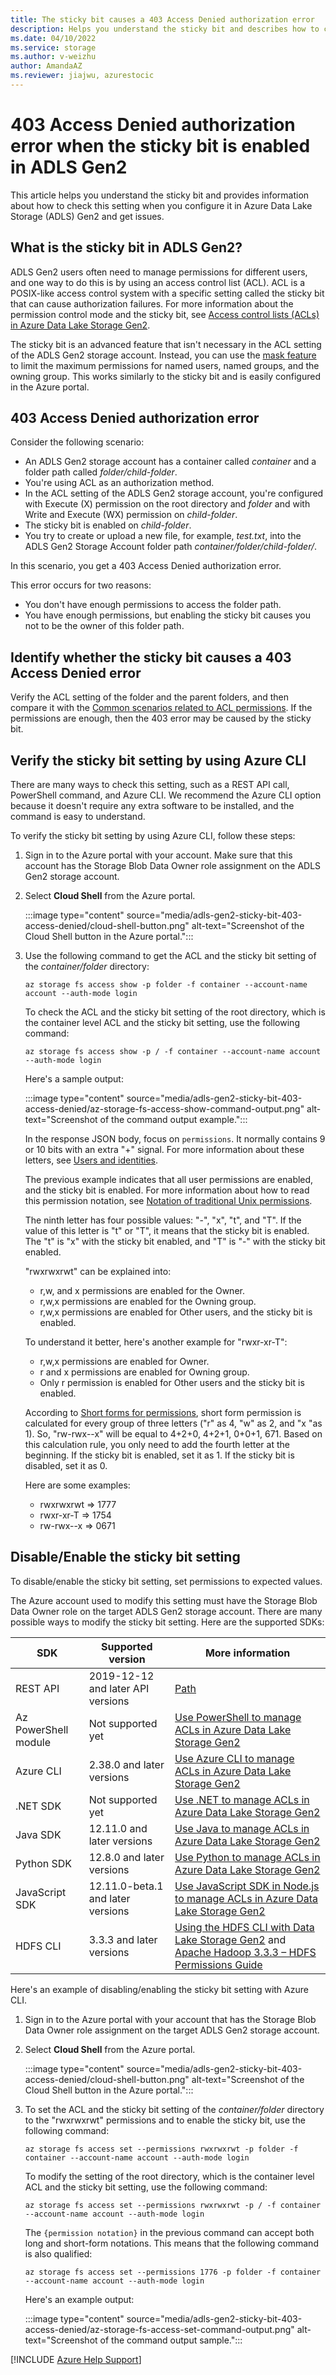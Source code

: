 ```yaml
---
title: The sticky bit causes a 403 Access Denied authorization error
description: Helps you understand the sticky bit and describes how to check this setting when you configured it in Azure Data Lake Storage (ADLS) Gen2 and get the 403 Access Denied authorization error.
ms.date: 04/10/2022
ms.service: storage
ms.author: v-weizhu
author: AmandaAZ
ms.reviewer: jiajwu, azurestocic
---
```

# 403 Access Denied authorization error when the sticky bit is enabled in ADLS Gen2

This article helps you understand the sticky bit and provides information about how to check this setting when you configure it in Azure Data Lake Storage (ADLS) Gen2 and get issues.

## What is the sticky bit in ADLS Gen2?

ADLS Gen2 users often need to manage permissions for different users, and one way to do this is by using an access control list (ACL). ACL is a POSIX-like access control system with a specific setting called the sticky bit that can cause authorization failures. For more information about the permission control mode and the sticky bit, see [Access control lists (ACLs) in Azure Data Lake Storage Gen2](/azure/storage/blobs/data-lake-storage-access-control).

The sticky bit is an advanced feature that isn't necessary in the ACL setting of the ADLS Gen2 storage account. Instead, you can use the [mask feature](/azure/storage/blobs/data-lake-storage-access-control#the-mask) to limit the maximum permissions for named users, named groups, and the owning group. This works similarly to the sticky bit and is easily configured in the Azure portal.

## 403 Access Denied authorization error

Consider the following scenario:

- An ADLS Gen2 storage account has a container called *container* and a folder path called *folder/child-folder*.
- You're using ACL as an authorization method.
- In the ACL setting of the ADLS Gen2 storage account, you're configured with Execute (X) permission on the root directory and *folder* and with Write and Execute (WX) permission on *child-folder*.
- The sticky bit is enabled on *child-folder*.
- You try to create or upload a new file, for example, *test.txt*, into the ADLS Gen2 Storage Account folder path *container/folder/child-folder/*.

In this scenario, you get a 403 Access Denied authorization error.

This error occurs for two reasons:

- You don't have enough permissions to access the folder path.
- You have enough permissions, but enabling the sticky bit causes you not to be the owner of this folder path.

## Identify whether the sticky bit causes a 403 Access Denied error

Verify the ACL setting of the folder and the parent folders, and then compare it with the [Common scenarios related to ACL permissions](/azure/storage/blobs/data-lake-storage-access-control#common-scenarios-related-to-acl-permissions). If the permissions are enough, then the 403 error may be caused by the sticky bit.

## Verify the sticky bit setting by using Azure CLI

There are many ways to check this setting, such as a REST API call, PowerShell command, and Azure CLI. We recommend the Azure CLI option because it doesn't require any extra software to be installed, and the command is easy to understand.

To verify the sticky bit setting by using Azure CLI, follow these steps:

1. Sign in to the Azure portal with your account. Make sure that this account has the Storage Blob Data Owner role assignment on the ADLS Gen2 storage account.
1. Select **Cloud Shell** from the Azure portal.

    :::image type="content" source="media/adls-gen2-sticky-bit-403-access-denied/cloud-shell-button.png" alt-text="Screenshot of the Cloud Shell button in the Azure portal.":::

1. Use the following command to get the ACL and the sticky bit setting of the *container/folder* directory:

    ```azurecli
    az storage fs access show -p folder -f container --account-name account --auth-mode login
    ```

    To check the ACL and the sticky bit setting of the root directory, which is the container level ACL and the sticky bit setting, use the following command:

    ```azurecli
    az storage fs access show -p / -f container --account-name account --auth-mode login
    ```

    Here's a sample output:

    :::image type="content" source="media/adls-gen2-sticky-bit-403-access-denied/az-storage-fs-access-show-command-output.png" alt-text="Screenshot of the command output example.":::

    In the response JSON body, focus on `permissions`. It normally contains 9 or 10 bits with an extra "+" signal. For more information about these letters, see [Users and identities](/azure/storage/blobs/data-lake-storage-access-control#users-and-identities).

    The previous example indicates that all user permissions are enabled, and the sticky bit is enabled. For more information about how to read this permission notation, see [Notation of traditional Unix permissions]( https://en.wikipedia.org/wiki/File-system_permissions#Notation_of_traditional_Unix_permissions).

    The ninth letter has four possible values: "-", "x", "t", and "T". If the value of this letter is "t" or "T", it means that the sticky bit is enabled. The "t" is "x" with the sticky bit enabled, and "T" is "-" with the sticky bit enabled.

    "rwxrwxrwt" can be explained into:

    - r,w, and x permissions are enabled for the Owner.
    - r,w,x permissions are enabled for the Owning group.
    - r,w,x permissions are enabled for Other users, and the sticky bit is enabled.

    To understand it better, here's another example for "rwxr-xr-T":

    - r,w,x permissions are enabled for Owner.
    - r and x permissions are enabled for Owning group.
    - Only r permission is enabled for Other users and the sticky bit is enabled.

    According to [Short forms for permissions](/azure/storage/blobs/data-lake-storage-access-control#short-forms-for-permissions), short form permission is calculated for every group of three letters ("r" as 4, "w" as 2, and "x "as 1). So, "rw-rwx--x" will be equal to 4+2+0, 4+2+1, 0+0+1, 671. Based on this calculation rule, you only need to add the fourth letter at the beginning. If the sticky bit is enabled, set it as 1. If the sticky bit is disabled, set it as 0.

    Here are some examples:

    - rwxrwxrwt => 1777
    - rwxr-xr-T => 1754
    - rw-rwx--x => 0671

## Disable/Enable the sticky bit setting

To disable/enable the sticky bit setting, set permissions to expected values.

The Azure account used to modify this setting must have the Storage Blob Data Owner role on the target ADLS Gen2 storage account.
There are many possible ways to modify the sticky bit setting. Here are the supported SDKs:

|SDK| Supported version | More information|
|---|---|---|
| REST API| 2019-12-12 and later API versions|[Path](/rest/api/storageservices/datalakestoragegen2/path/update)|
| Az PowerShell module|  Not supported yet|[Use PowerShell to manage ACLs in Azure Data Lake Storage Gen2](/azure/storage/blobs/data-lake-storage-acl-powershell#set-an-acl)|
|Azure CLI| 2.38.0 and later versions|[Use Azure CLI to manage ACLs in Azure Data Lake Storage Gen2](/azure/storage/blobs/data-lake-storage-acl-cli#update-an-acl)|
| .NET SDK| Not supported yet|[Use .NET to manage ACLs in Azure Data Lake Storage Gen2](/azure/storage/blobs/data-lake-storage-acl-dotnet)|
| Java SDK| 12.11.0 and later versions|[Use Java to manage ACLs in Azure Data Lake Storage Gen2](/azure/storage/blobs/data-lake-storage-acl-java)|
| Python SDK| 12.8.0 and later versions|[Use Python to manage ACLs in Azure Data Lake Storage Gen2](/azure/storage/blobs/data-lake-storage-acl-python)|
| JavaScript SDK| 12.11.0-beta.1 and later versions|[Use JavaScript SDK in Node.js to manage ACLs in Azure Data Lake Storage Gen2](/azure/storage/blobs/data-lake-storage-acl-javascript)|
| HDFS CLI| 3.3.3 and later versions|[Using the HDFS CLI with Data Lake Storage Gen2](/azure/storage/blobs/data-lake-storage-use-hdfs-data-lake-storage#change-the-permissions-of-files) and [Apache Hadoop 3.3.3 – HDFS Permissions Guide](https://hadoop.apache.org/docs/current/hadoop-project-dist/hadoop-hdfs/HdfsPermissionsGuide.html)|

Here's an example of disabling/enabling the sticky bit setting with Azure CLI.

1. Sign in to the Azure portal with your account that has the Storage Blob Data Owner role assignment on the target ADLS Gen2 storage account.
1. Select **Cloud Shell** from the Azure portal.

    :::image type="content" source="media/adls-gen2-sticky-bit-403-access-denied/cloud-shell-button.png" alt-text="Screenshot of the Cloud Shell button in the Azure portal.":::

1. To set the ACL and the sticky bit setting of the *container/folder* directory to the "rwxrwxrwt" permissions and to enable the sticky bit, use the following command:

    ```azurecli
    az storage fs access set --permissions rwxrwxrwt -p folder -f container --account-name account --auth-mode login
    ```

    To modify the setting of the root directory, which is the container level ACL and the sticky bit setting, use the following command:

    ```azurecli
    az storage fs access set --permissions rwxrwxrwt -p / -f container --account-name account --auth-mode login
    ```

    The `{permission notation}` in the previous command can accept both long and short-form notations. This means that the following command is also qualified:

    ```azurecli
    az storage fs access set --permissions 1776 -p folder -f container --account-name account --auth-mode login
    ```

    Here's an example output:

    :::image type="content" source="media/adls-gen2-sticky-bit-403-access-denied/az-storage-fs-access-set-command-output.png" alt-text="Screenshot of the command output sample.":::

[!INCLUDE [Azure Help Support](../../includes/azure-help-support.md)]
